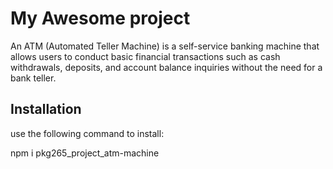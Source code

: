 # My Awesome project
An ATM (Automated Teller Machine) is a self-service banking machine that allows users to conduct basic financial transactions such as cash withdrawals, deposits, and account balance inquiries without the need for a bank teller.

## Installation 
use the following command to install:

npm i pkg265_project_atm-machine